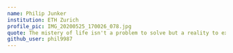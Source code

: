 ```yaml
---
name: Philip Junker
institution: ETH Zurich
profile_pic: IMG_20200525_170026_078.jpg
quote: The mistery of life isn't a problem to solve but a reality to experience.
github_user: phil9987
---
```

